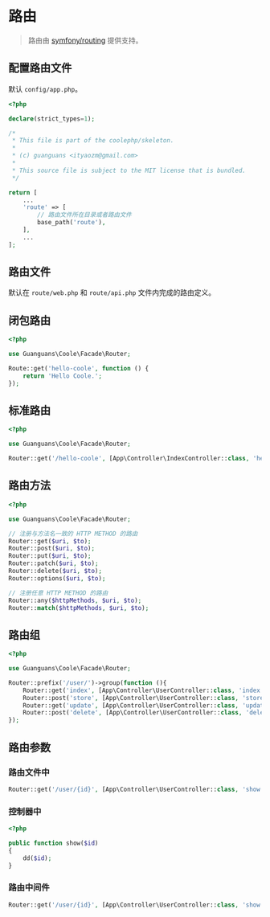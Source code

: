 # 路由

> 路由由 [symfony/routing](https://github.com/symfony/routing) 提供支持。

## 配置路由文件

默认 `config/app.php`。

``` php
<?php

declare(strict_types=1);

/*
 * This file is part of the coolephp/skeleton.
 *
 * (c) guanguans <ityaozm@gmail.com>
 *
 * This source file is subject to the MIT license that is bundled.
 */

return [
    ...
    'route' => [
        // 路由文件所在目录或者路由文件
        base_path('route'),
    ],
    ...
];
```

## 路由文件

默认在 `route/web.php` 和 `route/api.php` 文件内完成的路由定义。

## 闭包路由

``` php
<?php

use Guanguans\Coole\Facade\Router;

Route::get('hello-coole', function () {
    return 'Hello Coole.';
});
```

## 标准路由

``` php
<?php

use Guanguans\Coole\Facade\Router;

Router::get('/hello-coole', [App\Controller\IndexController::class, 'hello']);
```

## 路由方法

``` php
<?php

use Guanguans\Coole\Facade\Router;

// 注册与方法名一致的 HTTP METHOD 的路由
Router::get($uri, $to);
Router::post($uri, $to);
Router::put($uri, $to);
Router::patch($uri, $to);
Router::delete($uri, $to);
Router::options($uri, $to);

// 注册任意 HTTP METHOD 的路由
Router::any($httpMethods, $uri, $to);
Router::match($httpMethods, $uri, $to);
```

## 路由组

``` php
<?php

use Guanguans\Coole\Facade\Router;

Router::prefix('/user/')->group(function (){
    Router::get('index', [App\Controller\UserController::class, 'index']);
    Router::post('store', [App\Controller\UserController::class, 'store']);
    Router::get('update', [App\Controller\UserController::class, 'update']);
    Router::post('delete', [App\Controller\UserController::class, 'delete']);
});
```

## 路由参数

### 路由文件中

``` php
Router::get('/user/{id}', [App\Controller\UserController::class, 'show']);
```

### 控制器中

``` php
<?php

public function show($id)
{
    dd($id);
}
```

### 路由中间件

``` php
Router::get('/user/{id}', [App\Controller\UserController::class, 'show'])->setMiddleware(App\Middlewa\DemoMiddleware::class);
```
